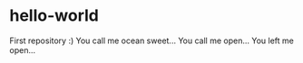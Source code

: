 # hello-world
First repository :)
You call me ocean sweet... You call me open... You left me open...
